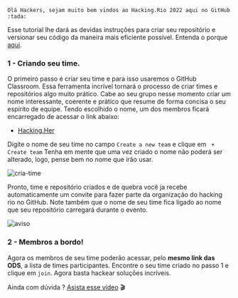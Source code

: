     Olá Hackers, sejam muito bem vindos ao Hacking.Rio 2022 aqui no GitHub :tada:
  Esse tutorial lhe dará as devidas instruções para criar seu repositório e versionar seu código da maneira mais eficiente possível.
  Entenda o porque [aqui](https://github.com/hackingrio/welcome/blob/master/assets/porque.md).

  ### 1 - Criando seu time.
  
  O primeiro passo é criar seu time e para isso usaremos o GitHub Classroom. Essa ferramenta incrível tornará o processo de criar times e repositórios algo muito prático. Cabe ao seu grupo nesse momento criar um nome interessante, coerente e prático que resume de forma concisa o seu espírito de equipe.
  Tendo escolhido o nome, um dos membros ficará encarregado de acessar o link abaixo:

  - [Hacking.Her](https://classroom.github.com/a/eanJ--Ll)
 
  Digite o nome de seu time no campo `Create a new team` e clique em ` + Create team`
Tenha em mente que uma vez criado o nome não poderá ser alterado, logo, pense bem no nome que irão usar.

![cria-time](https://raw.githubusercontent.com/hackingrio/welcome/master/assets/00.png)

  Pronto, time e repositório criados e de quebra você ja recebe automaticamente um convite para fazer parte da organização do hacking rio no GitHub. Note também que o nome de seu time fica ligado ao nome que seu repositório carregará durante o evento.
  
![aviso](https://github.com/hackingrio/welcome/blob/master/assets/02.png)

  ### 2 - Membros a bordo!

  Agora os membros de seu time poderão acessar, pelo **mesmo link das ODS**, a lista de times participantes. Encontre o seu time criado no passo 1 e clique em `join`. Agora basta hackear soluções incríveis.

Ainda com dúvida ? [Asista esse vídeo](https://www.youtube.com/watch?v=0VD4MVeG6g0) :clapper:
